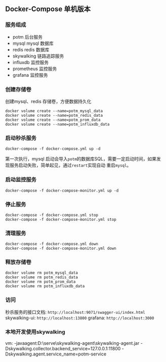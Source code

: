 ## Docker-Compose 单机版本

### 服务组成

- potm 后台服务
- mysql mysql 数据库
- redis redis 数据库
- skywalking 链路追踪服务
- influxdb 监控服务
- prometheus 监控服务
- grafana 监控服务

### 创建存储卷

创建mysql、redis 存储卷，方便数据持久化

```shell
docker volume create --name=potm_mysql_data
docker volume create --name=potm_redis_data
docker volume create --name=potm_prom_data
docker volume create --name=potm_influxdb_data
```

### 启动秒杀服务

```shell
docker-compose -f docker-compose.yml up -d
```

第一次执行，mysql 启动会导入`potm`的数据库SQL，需要一定启动时间，如果发现服务启动失败，简单起见，通过`restart`实现自动
重启`mysql`。

### 启动监控服务

```shell
docker-compose -f docker-compose-monitor.yml up -d
```

### 停止服务

```shell
docker-compose -f docker-compose.yml stop
docker-compose -f docker-compose-monitor.yml stop
```

### 清理服务

```shell
docker-compose -f docker-compose.yml down
docker-compose -f docker-compose-monitor.yml down
```

### 释放存储卷

```shell
docker volume rm potm_mysql_data
docker volume rm potm_redis_data
docker volume rm potm_prom_data
docker volume rm potm_influxdb_data
```

### 访问
秒杀服务的接口文档: `http://localhost:9071/swagger-ui/index.html`
skywalking-ui: `http://localhost:13800`
grafana: `http://localhost:3000`

### 本地开发使用skywalking
vm: -javaagent:D:\serve\skywalking-agent\skywalking-agent.jar -Dskywalking.collector.backend_service=127.0.0.1:11800 -Dskywalking.agent.service_name=potm-service

